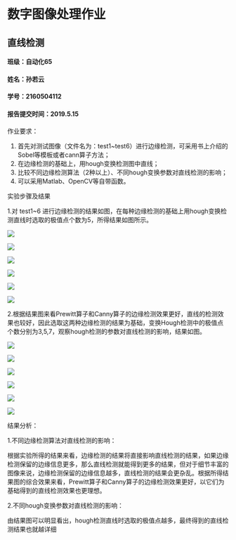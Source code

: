 # 数字图像处理作业

## 直线检测



#### 班级：自动化65

#### 姓名：孙若云

#### 学号：2160504112

#### 报告提交时间：2019.5.15



作业要求：
1. 首先对测试图像（文件名为：test1~test6）进行边缘检测，可采用书上介绍的Sobel等模板或者cann算子方法；
2. 在边缘检测的基础上，用hough变换检测图中直线；
3. 比较不同边缘检测算法（2种以上）、不同hough变换参数对直线检测的影响；
4. 可以采用Matlab、OpenCV等自带函数。



实验步骤及结果

1.对 test1~6 进行边缘检测的结果如图，在每种边缘检测的基础上用hough变换检测直线时选取的极值点个数为5，所得结果如图所示。

![](https://github.com/2160504112/final/blob/master/1-1.JPG)

![](https://github.com/2160504112/final/blob/master/2-1.JPG)

![](https://github.com/2160504112/final/blob/master/3-1.JPG)

![](https://github.com/2160504112/final/blob/master/4-1.JPG)

![](https://github.com/2160504112/final/blob/master/5-1.JPG)

![](https://github.com/2160504112/final/blob/master/6-1.JPG)

2.根据结果图来看Prewitt算子和Canny算子的边缘检测效果更好，直线的检测效果也较好，因此选取这两种边缘检测的结果为基础，变换Hough检测中的极值点个数分别为3,5,7，观察hough检测的参数对直线检测的影响，结果如图。

![](https://github.com/2160504112/final/blob/master/1-2.JPG)

![](https://github.com/2160504112/final/blob/master/2-2.JPG)

![](https://github.com/2160504112/final/blob/master/3-2.JPG)

![](https://github.com/2160504112/final/blob/master/4-2.JPG)

![](https://github.com/2160504112/final/blob/master/5-2.JPG)

![](https://github.com/2160504112/final/blob/master/6-2.JPG)



结果分析：

1.不同边缘检测算法对直线检测的影响：

根据实验所得的结果来看，边缘检测的结果将直接影响直线检测的结果，如果边缘检测保留的边缘信息更多，那么直线检测就能得到更多的结果，但对于细节丰富的图像来说，边缘检测保留的边缘信息越多，直线检测的结果会更杂乱。根据所得结果图的综合效果来看，Prewitt算子和Canny算子的边缘检测效果更好，以它们为基础得到的直线检测效果也更理想。

2.不同hough变换参数对直线检测的影响：

由结果图可以明显看出，hough检测直线时选取的极值点越多，最终得到的直线检测结果也就越详细





